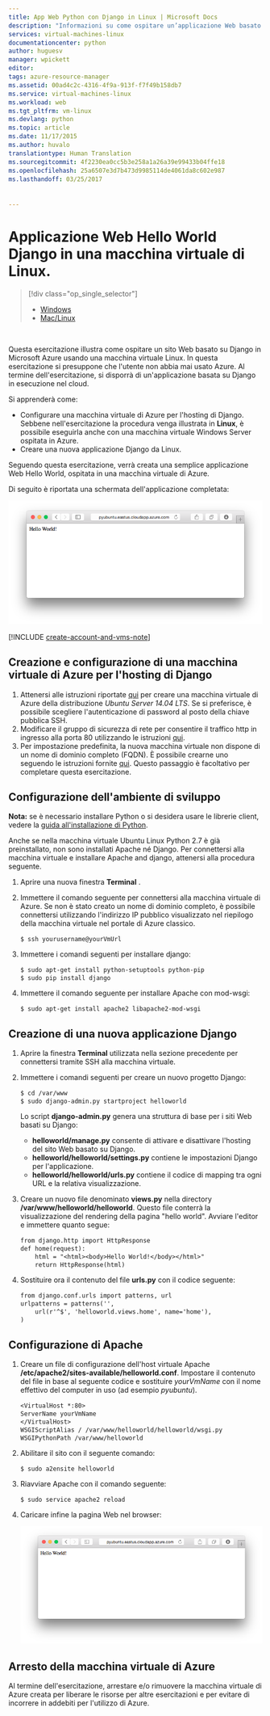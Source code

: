 ```yaml
---
title: App Web Python con Django in Linux | Microsoft Docs
description: "Informazioni su come ospitare un’applicazione Web basato su Django in Azure usando una macchina virtuale Linux."
services: virtual-machines-linux
documentationcenter: python
author: huguesv
manager: wpickett
editor: 
tags: azure-resource-manager
ms.assetid: 00ad4c2c-4316-4f9a-913f-f7f49b158db7
ms.service: virtual-machines-linux
ms.workload: web
ms.tgt_pltfrm: vm-linux
ms.devlang: python
ms.topic: article
ms.date: 11/17/2015
ms.author: huvalo
translationtype: Human Translation
ms.sourcegitcommit: 4f2230ea0cc5b3e258a1a26a39e99433b04ffe18
ms.openlocfilehash: 25a6507e3d7b473d9985114de4061da8c602e987
ms.lasthandoff: 03/25/2017


---
```

# <a name="django-hello-world-web-application-on-a-linux-vm"></a>Applicazione Web Hello World Django in una macchina virtuale di Linux.
> [!div class="op_single_selector"]
> * [Windows](windows/classic/python-django-web-app.md?toc=%2fazure%2fvirtual-machines%2fwindows%2fclassic%2ftoc.json)
> * [Mac/Linux](virtual-machines-linux-python-django-web-app.md?toc=%2fazure%2fvirtual-machines%2flinux%2ftoc.json)
> 
> 

<br>

Questa esercitazione illustra come ospitare un sito Web basato su Django in Microsoft Azure usando una macchina virtuale Linux. In questa esercitazione si presuppone che l'utente non abbia mai usato Azure. Al termine dell'esercitazione, si disporrà di un'applicazione basata su Django in esecuzione nel cloud.

Si apprenderà come:

* Configurare una macchina virtuale di Azure per l'hosting di Django. Sebbene nell'esercitazione la procedura venga illustrata in **Linux**, è possibile eseguirla anche con una macchina virtuale Windows Server ospitata in Azure. 
* Creare una nuova applicazione Django da Linux.

Seguendo questa esercitazione, verrà creata una semplice applicazione Web Hello World, ospitata in una macchina virtuale di Azure.

Di seguito è riportata una schermata dell'applicazione completata:

![Finestra del browser con la pagina Hello World visualizzata in Azure](./media/virtual-machines-linux-python-django-web-app/mac-linux-django-helloworld-browser.png)

[!INCLUDE [create-account-and-vms-note](../../includes/create-account-and-vms-note.md)]

## <a name="creating-and-configuring-an-azure-virtual-machine-to-host-django"></a>Creazione e configurazione di una macchina virtuale di Azure per l'hosting di Django
1. Attenersi alle istruzioni riportate [qui](virtual-machines-linux-quick-create-portal.md?toc=%2fazure%2fvirtual-machines%2flinux%2ftoc.json) per creare una macchina virtuale di Azure della distribuzione *Ubuntu Server 14.04 LTS*.  Se si preferisce, è possibile scegliere l'autenticazione di password al posto della chiave pubblica SSH.
2. Modificare il gruppo di sicurezza di rete per consentire il traffico http in ingresso alla porta 80 utilizzando le istruzioni [qui](../virtual-network/virtual-networks-create-nsg-arm-pportal.md).
3. Per impostazione predefinita, la nuova macchina virtuale non dispone di un nome di dominio completo (FQDN).  È possibile crearne uno seguendo le istruzioni fornite [qui](virtual-machines-linux-portal-create-fqdn.md?toc=%2fazure%2fvirtual-machines%2flinux%2ftoc.json).  Questo passaggio è facoltativo per completare questa esercitazione.

## <a id="setup"> </a>Configurazione dell'ambiente di sviluppo
**Nota:** se è necessario installare Python o si desidera usare le librerie client, vedere la [guida all'installazione di Python](../python-how-to-install.md).

Anche se nella macchina virtuale Ubuntu Linux Python 2.7 è già preinstallato, non sono installati Apache né Django.  Per connettersi alla macchina virtuale e installare Apache and django, attenersi alla procedura seguente.

1. Aprire una nuova finestra **Terminal** .
2. Immettere il comando seguente per connettersi alla macchina virtuale di Azure.  Se non è stato creato un nome di dominio completo, è possibile connettersi utilizzando l'indirizzo IP pubblico visualizzato nel riepilogo della macchina virtuale nel portale di Azure classico.
   
       $ ssh yourusername@yourVmUrl
3. Immettere i comandi seguenti per installare django:
   
       $ sudo apt-get install python-setuptools python-pip
       $ sudo pip install django
4. Immettere il comando seguente per installare Apache con mod-wsgi:
   
       $ sudo apt-get install apache2 libapache2-mod-wsgi

## <a name="creating-a-new-django-application"></a>Creazione di una nuova applicazione Django
1. Aprire la finestra **Terminal** utilizzata nella sezione precedente per connettersi tramite SSH alla macchina virtuale.
2. Immettere i comandi seguenti per creare un nuovo progetto Django:
   
       $ cd /var/www
       $ sudo django-admin.py startproject helloworld
   
   Lo script **django-admin.py** genera una struttura di base per i siti Web basati su Django:
   
   * **helloworld/manage.py** consente di attivare e disattivare l'hosting del sito Web basato su Django.
   * **helloworld/helloworld/settings.py** contiene le impostazioni Django per l'applicazione.
   * **helloworld/helloworld/urls.py** contiene il codice di mapping tra ogni URL e la relativa visualizzazione.
3. Creare un nuovo file denominato **views.py** nella directory **/var/www/helloworld/helloworld**. Questo file conterrà la visualizzazione del rendering della pagina "hello world". Avviare l'editor e immettere quanto segue:
   
       from django.http import HttpResponse
       def home(request):
           html = "<html><body>Hello World!</body></html>"
           return HttpResponse(html)
4. Sostituire ora il contenuto del file **urls.py** con il codice seguente:
   
       from django.conf.urls import patterns, url
       urlpatterns = patterns('',
           url(r'^$', 'helloworld.views.home', name='home'),
       )

## <a name="setting-up-apache"></a>Configurazione di Apache
1. Creare un file di configurazione dell'host virtuale Apache **/etc/apache2/sites-available/helloworld.conf**. Impostare il contenuto del file in base al seguente codice e sostituire *yourVmName* con il nome effettivo del computer in uso (ad esempio *pyubuntu*).
   
       <VirtualHost *:80>
       ServerName yourVmName
       </VirtualHost>
       WSGIScriptAlias / /var/www/helloworld/helloworld/wsgi.py
       WSGIPythonPath /var/www/helloworld
2. Abilitare il sito con il seguente comando:
   
       $ sudo a2ensite helloworld
3. Riavviare Apache con il comando seguente:
   
       $ sudo service apache2 reload
4. Caricare infine la pagina Web nel browser:
   
   ![Finestra del browser con la pagina Hello World visualizzata in Azure](./media/virtual-machines-linux-python-django-web-app/mac-linux-django-helloworld-browser.png)

## <a name="shutting-down-your-azure-virtual-machine"></a>Arresto della macchina virtuale di Azure
Al termine dell'esercitazione, arrestare e/o rimuovere la macchina virtuale di Azure creata per liberare le risorse per altre esercitazioni e per evitare di incorrere in addebiti per l'utilizzo di Azure.



